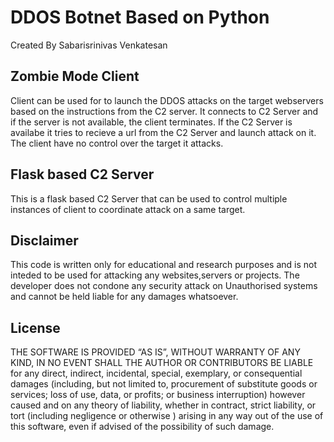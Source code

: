 # DDOS Botnet Based on Python

Created By Sabarisrinivas Venkatesan

## Zombie Mode Client

Client can be used for to launch the DDOS attacks on the target webservers based on the instructions from the C2 server. It connects to C2 Server and if the server is not available, the client terminates. If the C2 Server is availabe it tries to recieve a url from the C2 Server and launch attack on it. The client have no control over the target it attacks. 

## Flask based C2 Server

This is a flask based C2 Server that can be used to control multiple instances of client to coordinate attack on a same target.

## Disclaimer

This code is written only for educational and research purposes and is not inteded to be used for attacking any websites,servers or projects. The developer does not condone any security attack on Unauthorised systems and cannot be held liable for any damages whatsoever.

## License

THE SOFTWARE IS PROVIDED “AS IS”, WITHOUT WARRANTY OF ANY KIND, IN NO EVENT SHALL THE AUTHOR OR CONTRIBUTORS BE LIABLE for any direct, indirect, incidental, special, exemplary, or consequential damages (including, but not limited to, procurement of substitute goods or services; loss of use, data, or profits; or business interruption) however caused and on any theory of liability, whether in contract, strict liability, or tort (including negligence or otherwise ) arising in any way out of the use of this software, even if advised of the possibility of such damage.

